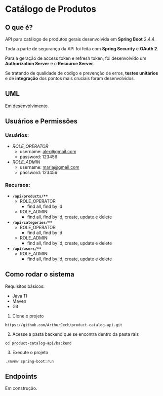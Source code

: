 # Catálogo de Produtos

## O que é?

API para catálogo de produtos gerais desenvolvida em **Spring Boot** 2.4.4.

Toda a parte de segurança da API foi feita com **Spring Security** e **OAuth 2**.

Para a geração de access token e refresh token, foi desenvolvido um **Authorization Server** e o **Resource Server**.

Se tratando de qualidade de código e prevenção de erros, **testes unitários** e de **integração** dos pontos mais cruciais foram desenvolvidos.

## UML

Em desenvolvimento.

## Usuários e Permissões

### Usuários:

- *ROLE_OPERATOR*
  - username: alex@gmail.com
  - password: 123456
- *ROLE_ADMIN*
  - username: maria@gmail.com
  - password: 123456

### Recursos:

- **`/api/products/**`**
  - ROLE_OPERATOR
    - find all, find by id
  - ROLE_ADMIN
    - find all, find by id, create, update e delete
- **`/api/categories/**`**
  - ROLE_OPERATOR
    - find all, find by id
  - ROLE_ADMIN
    - find all, find by id, create, update e delete
- **`/api/users/**`**
  - ROLE_ADMIN
    - find all, find by id, create, update e delete

## Como rodar o sistema

Requisitos básicos:

- Java 11
- Maven
- Git

1. Clone o projeto

```
https://github.com/ArthurCech/product-catalog-api.git
```

2. Acesse a pasta backend que se encontra dentro da pasta raiz

```
cd product-catalog-api/backend
```

3. Execute o projeto

```
./mvnw spring-boot:run
```

## Endpoints

Em construção.
